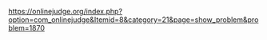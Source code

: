 https://onlinejudge.org/index.php?option=com_onlinejudge&Itemid=8&category=21&page=show_problem&problem=1870
